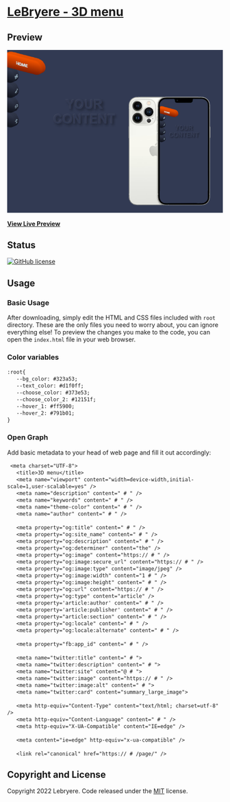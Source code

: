 # [LeBryere - 3D menu](https://lebryere.github.io/3d-menu/)

## Preview

[![Resume Preview](https://raw.githubusercontent.com/LeBryere/3D-menu/master/preview.png)](https://lebryere.github.io/3d-menu/)

**[View Live Preview](https://lebryere.github.io/3d-menu/)**

## Status

[![GitHub license](https://img.shields.io/badge/license-MIT-green?&style=plastic)](https://raw.githubusercontent.com/LeBryere/3D-menu/master/LICENSE)

## Usage

### Basic Usage

After downloading, simply edit the HTML and CSS files included with `root` directory. These are the only files you need to worry about, you can ignore everything else! To preview the changes you make to the code, you can open the `index.html` file in your web browser.

### Color variables
```
:root{
   --bg_color: #323a53;
   --text_color: #d1f0ff;
   --choose_color: #373e53;
   --choose_color_2: #12151f;
   --hover_1: #ff5900;
   --hover_2: #791b01;
}
```
### Open Graph

Add basic metadata to your head of web page and fill it out accordingly:
```
 <meta charset="UTF-8">
   <title>3D menu</title>
   <meta name="viewport" content="width=device-width,initial-scale=1,user-scalable=yes" />
   <meta name="description" content=" # " />
   <meta name="keywords" content=" # " />
   <meta name="theme-color" content=" # " />
   <meta name="author" content=" # " />

   <meta property="og:title" content=" # " />
   <meta property="og:site_name" content=" # " />
   <meta property="og:description" content=" # " />
   <meta property="og:determiner" content="the" />
   <meta property="og:image" content="https:// # " />
   <meta property="og:image:secure_url" content="https:// # " />
   <meta property="og:image:type" content="image/jpeg" />
   <meta property="og:image:width" content="1 # " />
   <meta property="og:image:height" content=" # " />
   <meta property="og:url" content="https:// # " />
   <meta property="og:type" content="article" />
   <meta property='article:author' content=" # " />
   <meta property='article:publisher' content=" # " />
   <meta property="article:section" content=" # " />
   <meta property="og:locale" content=" # " />
   <meta property="og:locale:alternate" content=" # " />
   
   <meta property="fb:app_id" content=" # " />

   <meta name="twitter:title" content=" # ">
   <meta name="twitter:description" content=" # ">
   <meta name="twitter:site" content="@ # ">
   <meta name="twitter:image" content="https:// # " />
   <meta name="twitter:image:alt" content=" # ">
   <meta name="twitter:card" content="summary_large_image">
   
   <meta http-equiv="Content-Type" content="text/html; charset=utf-8" />
   <meta http-equiv="Content-Language" content=" # " />
   <meta http-equiv="X-UA-Compatible" content="IE=edge" />

   <meta content="ie=edge" http-equiv="x-ua-compatible" />

   <link rel="canonical" href="https:// # /page/" />
```

## Copyright and License

Copyright 2022 Lebryere. Code released under the [MIT](https://raw.githubusercontent.com/LeBryere/3D-menu/master/LICENSE) license.
